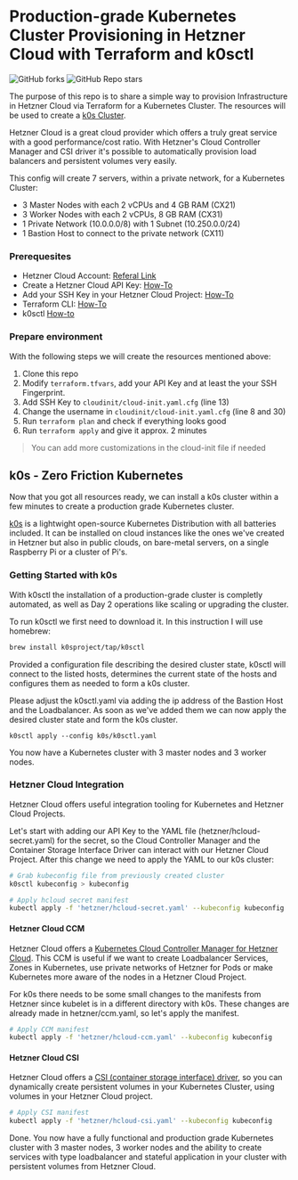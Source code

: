# Production-grade Kubernetes Cluster Provisioning in Hetzner Cloud with Terraform and k0sctl

![GitHub forks](https://img.shields.io/github/forks/jlnhnng/k0s-hetzner?style=social)
![GitHub Repo stars](https://img.shields.io/github/stars/jlnhnng/k0s-hetzner?style=social)

The purpose of this repo is to share a simple way to provision Infrastructure in Hetzner Cloud via Terraform for a Kubernetes Cluster. The resources will be used to create a [k0s Cluster](https://k0sproject.io/).

Hetzner Cloud is a great cloud provider which offers a truly great service with a good performance/cost ratio. With Hetzner's Cloud Controller Manager and CSI driver it's possible to automatically provision load balancers and persistent volumes very easily.

This config will create 7 servers, within a private network, for a Kubernetes Cluster: 
- 3 Master Nodes with each 2 vCPUs and 4 GB RAM (CX21)
- 3 Worker Nodes with each 2 vCPUs, 8 GB RAM (CX31)
- 1 Private Network (10.0.0.0/8) with 1 Subnet (10.250.0.0/24)
- 1 Bastion Host to connect to the private network (CX11)

### Prerequesites
- Hetzner Cloud Account: [Referal Link](https://hetzner.cloud/?ref=n2kb4hM7PmYQ)
- Create a Hetzner Cloud API Key: [How-To](https://docs.hetzner.cloud/#getting-started)
- Add your SSH Key in your Hetzner Cloud Project: [How-To](https://community.hetzner.com/tutorials/add-ssh-key-to-your-hetzner-cloud#step-2---add-the-ssh-key-to-your-hetzner-cloud-console)
- Terraform CLI: [How-To](https://learn.hashicorp.com/tutorials/terraform/install-cli)
- k0sctl [How-to](https://github.com/k0sproject/k0sctl#installation)

### Prepare environment
With the following steps we will create the resources mentioned above:
1. Clone this repo
2. Modify `terraform.tfvars`, add your API Key and at least the your SSH Fingerprint.
3. Add SSH Key to `cloudinit/cloud-init.yaml.cfg` (line 13)
4. Change the username in `cloudinit/cloud-init.yaml.cfg` (line 8 and 30)
5. Run `terraform plan` and check if everything looks good
6. Run `terraform apply` and give it approx. 2 minutes

> You can add more customizations in the cloud-init file if needed

## k0s - Zero Friction Kubernetes
Now that you got all resources ready, we can install a k0s cluster within a few minutes to create a production grade Kubernetes cluster. 

[k0s](https://k0sproject.io) is a lightwight open-source Kubernetes Distribution with all batteries included. It can be installed on cloud instances like the ones we've created in Hetzner but also in public clouds, on bare-metal servers, on a single Raspberry Pi or a cluster of Pi's.

### Getting Started with k0s

With k0sctl the installation of a production-grade cluster is completly automated, as well as Day 2 operations like scaling or upgrading the cluster. 

To run k0sctl we first need to download it. In this instruction I will use homebrew:
``` bash
brew install k0sproject/tap/k0sctl
```

Provided a configuration file describing the desired cluster state, k0sctl will connect to the listed hosts, determines the current state of the hosts and configures them as needed to form a k0s cluster.

Please adjust the k0sctl.yaml via adding the ip address of the Bastion Host and the Loadbalancer. As soon as we've added them we can now apply the desired cluster state and form the k0s cluster. 

```
k0sctl apply --config k0s/k0sctl.yaml
```

You now have a Kubernetes cluster with 3 master nodes and 3 worker nodes. 

### Hetzner Cloud Integration

Hetzner Cloud offers useful integration tooling for Kubernetes and Hetzner Cloud Projects. 

Let's start with adding our API Key to the YAML file (hetzner/hcloud-secret.yaml) for the secret, so the Cloud Controller Manager and the Container Storage Interface Driver can interact with our Hetzner Cloud Project. After this change we need to apply the YAML to our k0s cluster:
``` bash
# Grab kubeconfig file from previously created cluster
k0sctl kubeconfig > kubeconfig

# Apply hcloud secret manifest
kubectl apply -f 'hetzner/hcloud-secret.yaml' --kubeconfig kubeconfig
```

#### Hetzner Cloud CCM

Hetzner Cloud offers a [Kubernetes Cloud Controller Manager for Hetzner Cloud](https://github.com/hetznercloud/hcloud-cloud-controller-manager). This CCM is useful if we want to create Loadbalancer Services, Zones in Kubernetes, use private networks of Hetzner for Pods or make Kubernetes more aware of the nodes in a Hetzner Cloud Project.

For k0s there needs to be some small changes to the manifests from Hetzner since kubelet is in a different directory with k0s. These changes are already made in hetzner/ccm.yaml, so let's apply the manifest. 

``` bash
# Apply CCM manifest
kubectl apply -f 'hetzner/hcloud-ccm.yaml' --kubeconfig kubeconfig
```

#### Hetzner Cloud CSI

Hetzner Cloud offers a [CSI (container storage interface) driver](https://github.com/hetznercloud/csi-driver), so you can dynamically create persistent volumes in your Kubernetes Cluster, using volumes in your Hetzner Cloud project.

``` bash
# Apply CSI manifest
kubectl apply -f 'hetzner/hcloud-csi.yaml' --kubeconfig kubeconfig
```

Done. You now have a fully functional and production grade Kubernetes cluster with 3 master nodes, 3 worker nodes and the ability to create services with type loadbalancer and stateful application in your cluster with persistent volumes from Hetzner Cloud.